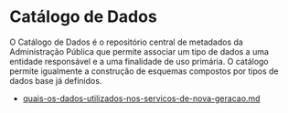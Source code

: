 # Catálogo de Dados

O Catálogo de Dados é o repositório central de metadados da Administração Pública que permite associar um tipo de dados a uma entidade responsável e a uma finalidade de uso primária. O catálogo permite igualmente a construção de esquemas compostos por tipos de dados base já definidos.

- [quais-os-dados-utilizados-nos-servicos-de-nova-geracao.md](quais-os-dados-utilizados-nos-servicos-de-nova-geracao.md)

